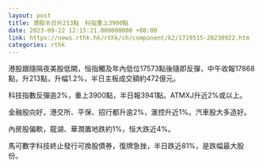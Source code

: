 ```yaml
---
layout: post
title: 港股半日升213點　科指重上3900點
date: 2023-09-22 12:15:21.000000000 +08:00
link: https://news.rthk.hk/rthk/ch/component/k2/1719515-20230922.htm
categories: rthk
---
```


港股跟隨隔夜美股低開，恒指觸及年內低位17573點後隨即反彈，中午收報17868點，升213點，升幅1.2%，半日主板成交額約472億元。

科技指數反彈逾2%，重上3900點，半日報3941點。ATMXJ升近2%或以上。

金融股向好，港交所、平保、招行都升逾2%，滙控升近1%。汽車股大多造好。

內房股偏軟，龍湖、華潤置地跌約1%，恒大跌近4%。

馬可數字科技終止發行可換股債券，復牌急挫，半日跌近81%，是跌幅最大股份。
